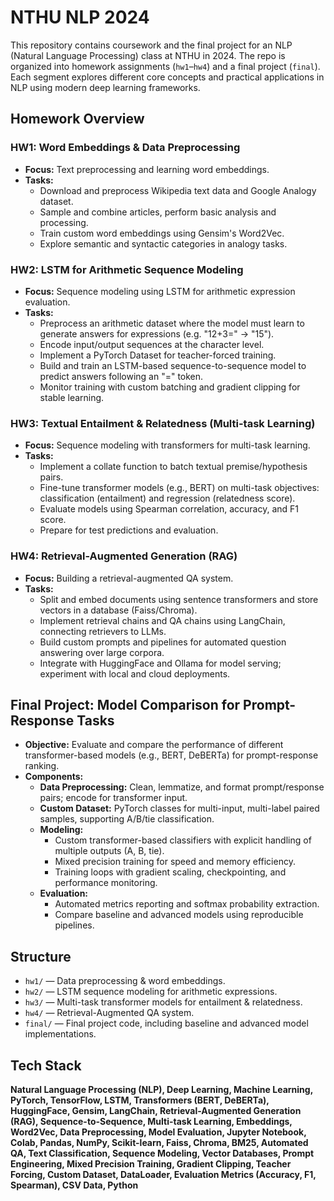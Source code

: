 # NTHU NLP 2024

This repository contains coursework and the final project for an NLP (Natural Language Processing) class at NTHU in 2024. The repo is organized into homework assignments (`hw1`–`hw4`) and a final project (`final`). Each segment explores different core concepts and practical applications in NLP using modern deep learning frameworks.


## Homework Overview

### HW1: Word Embeddings & Data Preprocessing

- **Focus:** Text preprocessing and learning word embeddings.
- **Tasks:** 
  - Download and preprocess Wikipedia text data and Google Analogy dataset.
  - Sample and combine articles, perform basic analysis and processing.
  - Train custom word embeddings using Gensim's Word2Vec.
  - Explore semantic and syntactic categories in analogy tasks.

### HW2: LSTM for Arithmetic Sequence Modeling

- **Focus:** Sequence modeling using LSTM for arithmetic expression evaluation.
- **Tasks:**
  - Preprocess an arithmetic dataset where the model must learn to generate answers for expressions (e.g. "12+3=" → "15").
  - Encode input/output sequences at the character level.
  - Implement a PyTorch Dataset for teacher-forced training.
  - Build and train an LSTM-based sequence-to-sequence model to predict answers following an "=" token.
  - Monitor training with custom batching and gradient clipping for stable learning.

### HW3: Textual Entailment & Relatedness (Multi-task Learning)

- **Focus:** Sequence modeling with transformers for multi-task learning.
- **Tasks:**
  - Implement a collate function to batch textual premise/hypothesis pairs.
  - Fine-tune transformer models (e.g., BERT) on multi-task objectives: classification (entailment) and regression (relatedness score).
  - Evaluate models using Spearman correlation, accuracy, and F1 score.
  - Prepare for test predictions and evaluation.

### HW4: Retrieval-Augmented Generation (RAG)

- **Focus:** Building a retrieval-augmented QA system.
- **Tasks:**
  - Split and embed documents using sentence transformers and store vectors in a database (Faiss/Chroma).
  - Implement retrieval chains and QA chains using LangChain, connecting retrievers to LLMs.
  - Build custom prompts and pipelines for automated question answering over large corpora.
  - Integrate with HuggingFace and Ollama for model serving; experiment with local and cloud deployments.


## Final Project: Model Comparison for Prompt-Response Tasks

- **Objective:** Evaluate and compare the performance of different transformer-based models (e.g., BERT, DeBERTa) for prompt-response ranking.
- **Components:**
  - **Data Preprocessing:** Clean, lemmatize, and format prompt/response pairs; encode for transformer input.
  - **Custom Dataset:** PyTorch classes for multi-input, multi-label paired samples, supporting A/B/tie classification.
  - **Modeling:** 
    - Custom transformer-based classifiers with explicit handling of multiple outputs (A, B, tie).
    - Mixed precision training for speed and memory efficiency.
    - Training loops with gradient scaling, checkpointing, and performance monitoring.
  - **Evaluation:** 
    - Automated metrics reporting and softmax probability extraction.
    - Compare baseline and advanced models using reproducible pipelines.


## Structure

- `hw1/` — Data preprocessing & word embeddings.
- `hw2/` — LSTM sequence modeling for arithmetic expressions.
- `hw3/` — Multi-task transformer models for entailment & relatedness.
- `hw4/` — Retrieval-Augmented QA system.
- `final/` — Final project code, including baseline and advanced model implementations.


## Tech Stack

**Natural Language Processing (NLP), Deep Learning, Machine Learning, PyTorch, TensorFlow, LSTM, Transformers (BERT, DeBERTa), HuggingFace, Gensim, LangChain, Retrieval-Augmented Generation (RAG), Sequence-to-Sequence, Multi-task Learning, Embeddings, Word2Vec, Data Preprocessing, Model Evaluation, Jupyter Notebook, Colab, Pandas, NumPy, Scikit-learn, Faiss, Chroma, BM25, Automated QA, Text Classification, Sequence Modeling, Vector Databases, Prompt Engineering, Mixed Precision Training, Gradient Clipping, Teacher Forcing, Custom Dataset, DataLoader, Evaluation Metrics (Accuracy, F1, Spearman), CSV Data, Python**
